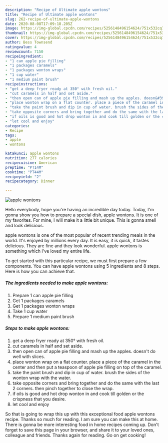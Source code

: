 ```yaml
---
description: "Recipe of Ultimate apple wontons"
title: "Recipe of Ultimate apple wontons"
slug: 262-recipe-of-ultimate-apple-wontons
date: 2020-08-08T17:09:18.205Z
image: https://img-global.cpcdn.com/recipes/5256148496154624/751x532cq70/apple-wontons-recipe-main-photo.jpg
thumbnail: https://img-global.cpcdn.com/recipes/5256148496154624/751x532cq70/apple-wontons-recipe-main-photo.jpg
cover: https://img-global.cpcdn.com/recipes/5256148496154624/751x532cq70/apple-wontons-recipe-main-photo.jpg
author: Bess Townsend
ratingvalue: 4
reviewcount: 7150
recipeingredient:
- "1 can apple pie filling"
- "1 packages caramels"
- "1 packages wonton wraps"
- "1 cup water"
- "1 medium paint brush"
recipeinstructions:
- "get a deep fryer ready at 350° with fresh oil."
- "cut caramels in half and set aside."
- "then open can of apple pie filling and mash up the apples. doesn&#39;t do well with slices."
- "place wonton wrap on a flat counter. place a piece of the caramel in the center and then put a teaspoon of apple pie filling on top of the caramel."
- "take the paint brush and dip in cup of water. brush the sides of the wonton wrap with the water."
- "take opposite corners and bring together and do the same with the last 2 corners. then pinch together to close the wrap."
- "if oils is good and hot drop wonton in and cook till golden or the crispness that you desire."
- "let cool and enjoy"
categories:
- Recipe
tags:
- apple
- wontons

katakunci: apple wontons 
nutrition: 277 calories
recipecuisine: American
preptime: "PT14M"
cooktime: "PT44M"
recipeyield: "2"
recipecategory: Dinner

---
```



![apple wontons](https://img-global.cpcdn.com/recipes/5256148496154624/751x532cq70/apple-wontons-recipe-main-photo.jpg)

Hello everybody, hope you're having an incredible day today. Today, I'm gonna show you how to prepare a special dish, apple wontons. It is one of my favorites. For mine, I will make it a little bit unique. This is gonna smell and look delicious.

apple wontons is one of the most popular of recent trending meals in the world. It's enjoyed by millions every day. It is easy, it is quick, it tastes delicious. They are fine and they look wonderful. apple wontons is something which I've loved my entire life.




To get started with this particular recipe, we must first prepare a few components. You can have apple wontons using 5 ingredients and 8 steps. Here is how you can achieve that.

<!--inarticleads1-->

##### The ingredients needed to make apple wontons:

1. Prepare 1 can apple pie filling
1. Get 1 packages caramels
1. Get 1 packages wonton wraps
1. Take 1 cup water
1. Prepare 1 medium paint brush




<!--inarticleads2-->

##### Steps to make apple wontons:

1. get a deep fryer ready at 350° with fresh oil.
1. cut caramels in half and set aside.
1. then open can of apple pie filling and mash up the apples. doesn&#39;t do well with slices.
1. place wonton wrap on a flat counter. place a piece of the caramel in the center and then put a teaspoon of apple pie filling on top of the caramel.
1. take the paint brush and dip in cup of water. brush the sides of the wonton wrap with the water.
1. take opposite corners and bring together and do the same with the last 2 corners. then pinch together to close the wrap.
1. if oils is good and hot drop wonton in and cook till golden or the crispness that you desire.
1. let cool and enjoy




So that is going to wrap this up with this exceptional food apple wontons recipe. Thanks so much for reading. I am sure you can make this at home. There is gonna be more interesting food in home recipes coming up. Don't forget to save this page in your browser, and share it to your loved ones, colleague and friends. Thanks again for reading. Go on get cooking!

